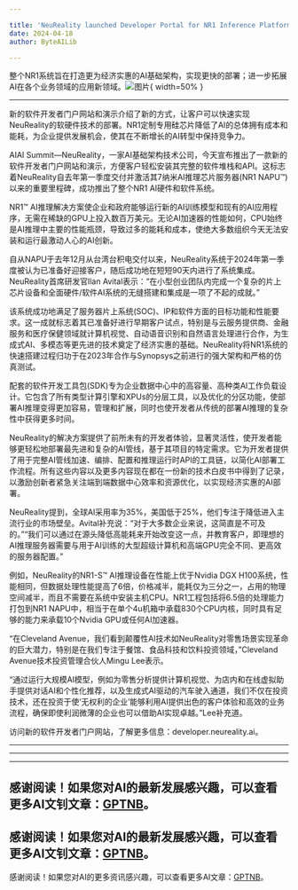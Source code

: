 ```yaml
---

title: 'NeuReality launched Developer Portal for NR1 Inference Platform'
date: 2024-04-18
author: ByteAILib

---
```


整个NR1系统旨在打造更为经济实惠的AI基础架构，实现更快的部署；进一步拓展AI在各个业务领域的应用新领域。![图片](https://ai-techpark.com/wp-content/uploads/2020/06/Buyer-Guide-500x281-1.jpg){ width=50% }

---
新的软件开发者门户网站和演示介绍了新的方式，让客户可以快速实现NeuReality的软硬件技术的部署。NR1定制专用硅芯片降低了AI的总体拥有成本和能耗，为企业提供发展机会，使其在不断增长的AI转型中保持竞争力。

AIAI Summit—NeuReality，一家AI基础架构技术公司，今天宣布推出了一款新的软件开发者门户网站和演示，方便客户轻松安装其完整的软件堆栈和API。这标志着NeuReality自去年第一季度交付并激活其7纳米AI推理芯片服务器(NR1 NAPU™)以来的重要里程碑，成功推出了整个NR1 AI硬件和软件系统。

NR1™ AI推理解决方案使企业和政府能够运行新的AI训练模型和现有的AI应用程序，无需在稀缺的GPU上投入数百万美元。无论AI加速器的性能如何，CPU始终是AI推理中主要的性能瓶颈，导致过多的能耗和成本，使绝大多数组织今天无法安装和运行最激动人心的AI创新。

自从NAPU于去年12月从台湾台积电交付以来，NeuReality系统于2024年第一季度被认为已准备好迎接客户，随后成功地在短短90天内进行了系统集成。NeuReality首席研发官Ilan Avital表示：“在小型创业团队内完成一个复杂的片上芯片设备和全面硬件/软件AI系统的无缝搭建和集成是一项了不起的成就。”

该系统成功地满足了服务器片上系统(SOC)、IP和软件方面的目标功能和性能要求。这一成就标志着其已准备好进行早期客户试点，特别是与云服务提供商、金融服务和医疗保健领域就计算机视觉、自动语音识别和自然语言处理进行合作，为生成式AI、多模态等更先进的技术奠定了经济实惠的基础。NeuReality将NR1系统的快速搭建过程归功于在2023年合作与Synopsys之前进行的强大架构和严格的仿真测试。

配套的软件开发工具包(SDK)专为企业数据中心中的高容量、高种类AI工作负载设计。它包含了所有类型计算引擎和XPUs的分层工具，以及优化的分区功能，使部署AI推理变得更加容易，管理和扩展，同时也使开发者从传统的部署AI推理的复杂性中获得更多时间。

NeuReality的解决方案提供了前所未有的开发者体验，显著灵活性，使开发者能够更轻松地部署最先进和复杂的AI管线，基于其项目的特定需求。它为开发者提供了用于完整AI管线加速、编排、配置和推理运行时API的工具链，以简化AI部署工作流程。所有这些内容以及更多内容现在都在一份新的技术白皮书中得到了记录，以激励创新者紧急关注端到端数据中心效率和资源优化，以实现经济实惠的AI部署。

NeuReality提到，全球AI采用率为35%，美国低于25%，他们专注于降低进入主流行业的市场壁垒。Avital补充说：“对于大多数企业来说，这简直是不可及的。”“我们可以通过在源头降低高能耗来开始改变这一点，并教育客户，即理想的AI推理服务器需要与用于AI训练的大型超级计算机和高端GPU完全不同、更高效的服务器配置。”

例如，NeuReality的NR1-S™ AI推理设备在性能上优于Nvidia DGX H100系统，性能相同，但数据处理性能提高了6倍，价格减半，能耗仅为三分之一，占用的物理空间减半，而且不需要在系统中安装主机CPU。NR1工程包括将6.5倍的处理能力打包到NR1 NAPU中，相当于在单个4u机箱中承载830个CPU内核，同时具有足够的能力来承载10个Nvidia GPU或任何AI加速器。

“在Cleveland Avenue，我们看到颠覆性AI技术如NeuReality对零售场景实现革命的巨大潜力，特别是在我们专注于餐馆、食品科技和饮料投资领域，”Cleveland Avenue技术投资管理合伙人Mingu Lee表示。

“通过运行大规模AI模型，例如为零售分析提供计算机视觉、为店内和在线虚拟助手提供对话AI和个性化推荐，以及生成式AI驱动的汽车驶入通道，我们不仅在投资技术，还在投资于使‘无权利的企业’能够利用AI提供出色的客户体验和高效的业务流程，确保即使利润微薄的企业也可以借助AI实现卓越。”Lee补充道。

访问新的软件开发者门户网站，了解更多信息：developer.neureality.ai。

---
---

---
感谢阅读！如果您对AI的最新发展感兴趣，可以查看更多AI文钊文章：[GPTNB](https://gptnb.com)。
---
感谢阅读！如果您对AI的最新发展感兴趣，可以查看更多AI文钊文章：[GPTNB](https://gptnb.com)。
---
感谢阅读！如果您对AI的更多资讯感兴趣，可以查看更多AI文章：[GPTNB](https://gptnb.com)。